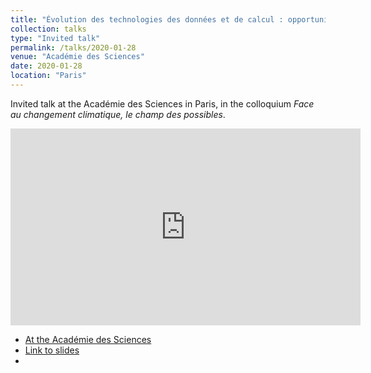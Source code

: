 ```yaml
---
title: "Évolution des technologies des données et de calcul : opportunités et défis pour la simulation et l’analyse du système Terre"
collection: talks
type: "Invited talk"
permalink: /talks/2020-01-28
venue: "Académie des Sciences"
date: 2020-01-28
location: "Paris"
---
```


Invited talk at the Académie des Sciences in Paris, in the colloquium _Face au changement climatique, le champ des possibles_.

<iframe width="560" height="315" src="https://www.youtube.com/embed/Yo4tgF5lc0c" frameborder="0" allow="accelerometer; autoplay; clipboard-write; encrypted-media; gyroscope; picture-in-picture" allowfullscreen></iframe>

* [At the Académie des Sciences](https://public.weconext.eu/academie-sciences/2020-01-28-s2/video_id_010/index.html)
* [Link to slides](https://www.academie-sciences.fr/pdf/conf/climat2020/Balaji_Venkatramani.pdf)
* 



